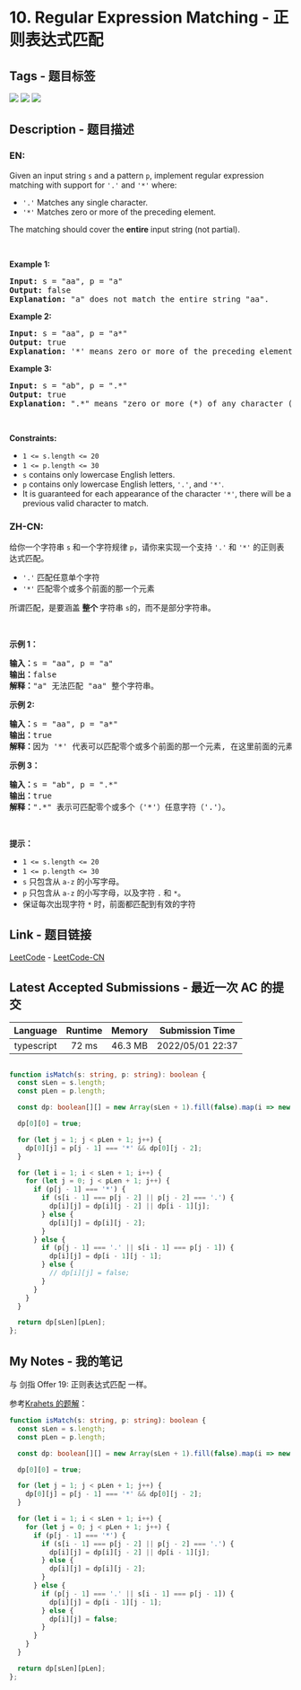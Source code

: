 
# 10. Regular Expression Matching - 正则表达式匹配

## Tags - 题目标签

 <img src="https://img.shields.io/badge/Recursion-递归-blue.svg">   <img src="https://img.shields.io/badge/String-字符串-blue.svg">   <img src="https://img.shields.io/badge/Dynamic Programming-动态规划-blue.svg">  


## Description - 题目描述

### EN:
<p>Given an input string <code>s</code>&nbsp;and a pattern <code>p</code>, implement regular expression matching with support for <code>&#39;.&#39;</code> and <code>&#39;*&#39;</code> where:</p>

<ul>
	<li><code>&#39;.&#39;</code> Matches any single character.​​​​</li>
	<li><code>&#39;*&#39;</code> Matches zero or more of the preceding element.</li>
</ul>

<p>The matching should cover the <strong>entire</strong> input string (not partial).</p>

<p>&nbsp;</p>
<p><strong>Example 1:</strong></p>

<pre>
<strong>Input:</strong> s = &quot;aa&quot;, p = &quot;a&quot;
<strong>Output:</strong> false
<strong>Explanation:</strong> &quot;a&quot; does not match the entire string &quot;aa&quot;.
</pre>

<p><strong>Example 2:</strong></p>

<pre>
<strong>Input:</strong> s = &quot;aa&quot;, p = &quot;a*&quot;
<strong>Output:</strong> true
<strong>Explanation:</strong> &#39;*&#39; means zero or more of the preceding element, &#39;a&#39;. Therefore, by repeating &#39;a&#39; once, it becomes &quot;aa&quot;.
</pre>

<p><strong>Example 3:</strong></p>

<pre>
<strong>Input:</strong> s = &quot;ab&quot;, p = &quot;.*&quot;
<strong>Output:</strong> true
<strong>Explanation:</strong> &quot;.*&quot; means &quot;zero or more (*) of any character (.)&quot;.
</pre>

<p>&nbsp;</p>
<p><strong>Constraints:</strong></p>

<ul>
	<li><code>1 &lt;= s.length&nbsp;&lt;= 20</code></li>
	<li><code>1 &lt;= p.length&nbsp;&lt;= 30</code></li>
	<li><code>s</code> contains only lowercase English letters.</li>
	<li><code>p</code> contains only lowercase English letters, <code>&#39;.&#39;</code>, and&nbsp;<code>&#39;*&#39;</code>.</li>
	<li>It is guaranteed for each appearance of the character <code>&#39;*&#39;</code>, there will be a previous valid character to match.</li>
</ul>


### ZH-CN:
<p>给你一个字符串&nbsp;<code>s</code>&nbsp;和一个字符规律&nbsp;<code>p</code>，请你来实现一个支持 <code>'.'</code>&nbsp;和&nbsp;<code>'*'</code>&nbsp;的正则表达式匹配。</p>

<ul>
	<li><code>'.'</code> 匹配任意单个字符</li>
	<li><code>'*'</code> 匹配零个或多个前面的那一个元素</li>
</ul>

<p>所谓匹配，是要涵盖&nbsp;<strong>整个&nbsp;</strong>字符串&nbsp;<code>s</code>的，而不是部分字符串。</p>
&nbsp;

<p><strong>示例 1：</strong></p>

<pre>
<strong>输入：</strong>s = "aa", p = "a"
<strong>输出：</strong>false
<strong>解释：</strong>"a" 无法匹配 "aa" 整个字符串。
</pre>

<p><strong>示例 2:</strong></p>

<pre>
<strong>输入：</strong>s = "aa", p = "a*"
<strong>输出：</strong>true
<strong>解释：</strong>因为 '*' 代表可以匹配零个或多个前面的那一个元素, 在这里前面的元素就是 'a'。因此，字符串 "aa" 可被视为 'a' 重复了一次。
</pre>

<p><strong>示例&nbsp;3：</strong></p>

<pre>
<strong>输入：</strong>s = "ab", p = ".*"
<strong>输出：</strong>true
<strong>解释：</strong>".*" 表示可匹配零个或多个（'*'）任意字符（'.'）。
</pre>

<p>&nbsp;</p>

<p><strong>提示：</strong></p>

<ul>
	<li><code>1 &lt;= s.length&nbsp;&lt;= 20</code></li>
	<li><code>1 &lt;= p.length&nbsp;&lt;= 30</code></li>
	<li><code>s</code>&nbsp;只包含从&nbsp;<code>a-z</code>&nbsp;的小写字母。</li>
	<li><code>p</code>&nbsp;只包含从&nbsp;<code>a-z</code>&nbsp;的小写字母，以及字符&nbsp;<code>.</code>&nbsp;和&nbsp;<code>*</code>。</li>
	<li>保证每次出现字符&nbsp;<code>*</code> 时，前面都匹配到有效的字符</li>
</ul>



## Link - 题目链接

[LeetCode](https://leetcode.com/problems/regular-expression-matching/description/)  -  [LeetCode-CN](https://leetcode.cn/problems/regular-expression-matching/description/)
## Latest Accepted Submissions - 最近一次 AC 的提交


| Language | Runtime | Memory | Submission Time |
|:---:|:---:|:---:|:---:|
| typescript  | 72 ms | 46.3 MB | 2022/05/01 22:37 |

```typescript

function isMatch(s: string, p: string): boolean {
  const sLen = s.length;
  const pLen = p.length;

  const dp: boolean[][] = new Array(sLen + 1).fill(false).map(i => new Array(pLen + 1).fill(false));

  dp[0][0] = true;

  for (let j = 1; j < pLen + 1; j++) {
    dp[0][j] = p[j - 1] === '*' && dp[0][j - 2];
  }

  for (let i = 1; i < sLen + 1; i++) {
    for (let j = 0; j < pLen + 1; j++) {
      if (p[j - 1] === '*') {
        if (s[i - 1] === p[j - 2] || p[j - 2] === '.') {
          dp[i][j] = dp[i][j - 2] || dp[i - 1][j];
        } else {
          dp[i][j] = dp[i][j - 2];
        }
      } else {
        if (p[j - 1] === '.' || s[i - 1] === p[j - 1]) {
          dp[i][j] = dp[i - 1][j - 1];
        } else {
          // dp[i][j] = false;
        }
      }
    }
  }

  return dp[sLen][pLen];
};

```
## My Notes - 我的笔记


与 剑指 Offer 19: 正则表达式匹配 一样。

参考[Krahets 的题解](https://leetcode-cn.com/problems/zheng-ze-biao-da-shi-pi-pei-lcof/solution/jian-zhi-offer-19-zheng-ze-biao-da-shi-pi-pei-dong/)：

```typescript
function isMatch(s: string, p: string): boolean {
  const sLen = s.length;
  const pLen = p.length;

  const dp: boolean[][] = new Array(sLen + 1).fill(false).map(i => new Array(pLen + 1).fill(false));

  dp[0][0] = true;

  for (let j = 1; j < pLen + 1; j++) {
    dp[0][j] = p[j - 1] === '*' && dp[0][j - 2];
  }

  for (let i = 1; i < sLen + 1; i++) {
    for (let j = 0; j < pLen + 1; j++) {
      if (p[j - 1] === '*') {
        if (s[i - 1] === p[j - 2] || p[j - 2] === '.') {
          dp[i][j] = dp[i][j - 2] || dp[i - 1][j];
        } else {
          dp[i][j] = dp[i][j - 2];
        }
      } else {
        if (p[j - 1] === '.' || s[i - 1] === p[j - 1]) {
          dp[i][j] = dp[i - 1][j - 1];
        } else {
          dp[i][j] = false;
        }
      }
    }
  }

  return dp[sLen][pLen];
};
```

